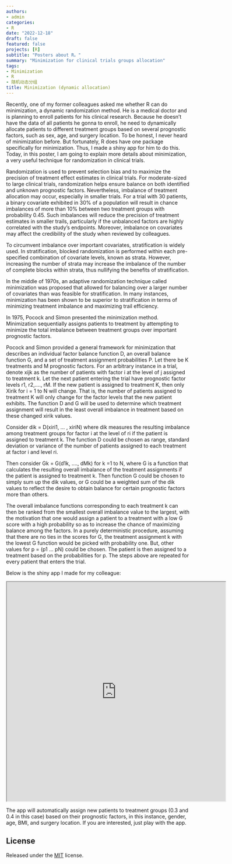 ```yaml
---
authors:
- admin
categories:
- R
date: "2022-12-18"
draft: false
featured: false
projects: [R]
subtitle: "Posters about R。"
summary: "Minimization for clinical trials groups allocation"
tags:
- Minimization
- R
- 随机动态分组
title: Minimization (dynamic allocation)
---
```


Recently, one of my former colleagues asked me whether R can do minimization, a dynamic randomization method. He is a medical doctor and is planning to enroll patients for his clinical research. Because he doesn’t have the data of all patients he gonna to enroll, he need to dynamically allocate patients to different treatment groups based on several prognostic factors, such as sex, age, and surgery location. To be honest, I never heard of minimization before. But fortunately, R does have one package specifically for minimization. Thus, I made a shiny app for him to do this. Today, in this poster, I am going to explain more details about minimization, a very useful technique for randomization in clinical trials.

Randomization is used to prevent selection bias and to maximize the precision of treatment effect estimates in clinical trials. For moderate-sized to large clinical trials, randomization helps ensure balance on both identified and unknown prognostic factors. Nevertheless, imbalance of treatment allocation may occur, especially in smaller trials. For a trial with 30 patients, a binary covariate exhibited in 30% of a population will result in chance imbalances of more than 10% between two treatment groups with probability 0.45. Such imbalances will reduce the precision of treatment estimates in smaller trails, particularly if the unbalanced factors are highly correlated with the study’s endpoints. Moreover, imbalance on covariates may affect the credibility of the study when reviewed by colleagues. 

To circumvent imbalance over important covariates, stratification is widely used. In stratification, blocked randomization is performed within each pre-specified combination of covariate levels, known as strata. However, increasing the number of strata may increase the imbalance of the number of complete blocks within strata, thus nullifying the benefits of stratification. 

In the middle of 1970s, an adaptive randomization technique called minimization was proposed that allowed for balancing over a larger number of covariates than was feasible for stratification. In many instances, minimization has been shown to be superior to stratification in terms of minimizing treatment imbalance and maximizing trail efficiency. 

In 1975, Pocock and Simon presented the minimization method. Minimization sequentially assigns patients to treatment by attempting to minimize the total imbalance between treatment groups over important prognostic factors. 

Pocock and Simon provided a general framework for minimization that describes an individual factor balance function D,  an overall balance function G, and a set of treatment assignment probabilities P. Let there be K treatments and M prognostic factors. For an arbitrary instance in a trial, denote xijk as the number of patients with factor i at the level of j assigned to treatment k. Let the next patient entering the trial have prognostic factor levels r1, r2,...., rM. If the new patient is assigned to treatment K, then only Xirik for i = 1 to N will change. That is, the number of patients assigned to treatment K will only change for the factor levels that the new patient exhibits. The function D and G will be used to determine which treatment assignment will result in the least overall imbalance in treatment based on these changed xirik values.

Consider dik = D(xiri1, … , xiriN) where dik measures the resulting imbalance among treatment groups for factor i at the level of ri if the patient is assigned to treatment k. The function D could be chosen as range, standard deviation or variance of the number of patients assigned to each treatment at factor i and level ri.

Then consider Gk = G(d1k, ...., dMk) for k =1 to N, where G is a function that calculates the resulting overall imbalance of the treatment assignments if the patient is assigned to treatment k. Then function G could be chosen to simply sum up the dik values, or G could be a weighted sum of the dik values to reflect the desire to obtain balance for certain prognostic factors more than others.

The overall imbalance functions corresponding to each treatment k can then be ranked from the smallest overall imbalance value to the largest, with the motivation that one would assign a patient to a treatment with a low G score with a high probability so as to increase the chance of maximizing balance among the factors. In a purely deterministic procedure, assuming that there are no ties in the scores for G, the treatment assignment k with the lowest G function would be picked with probability one. But, other values for p = (p1 ... pN) could be chosen. The patient is then assigned to a treatment based on the probabilities for p. The steps above are repeated for every patient that enters the trial.

Below is the shiny app I made for my colleague:

<iframe src=" https://chenchong446337.shinyapps.io/minimization/" data-external="1" width="600px" height="600px">
</iframe>

The app will automatically assign new patients to treatment groups (0.3 and 0.4 in this case) based on their prognostic factors, in this instance, gender, age, BMI, and surgery location. If you are interested, just play with the app.


## License

Released under the [MIT](https://github.com/wowchemy/wowchemy-hugo-themes/blob/master/LICENSE.md) license.
